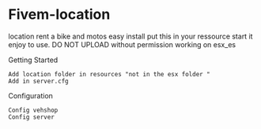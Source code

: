 # Fivem-location
location
rent a bike and motos
easy install 
put this in your ressource start it
enjoy to use.
DO NOT UPLOAD without permission
working on esx_es

Getting Started

    Add location folder in resources "not in the esx folder "
    Add in server.cfg

Configuration

    Config vehshop 
    Config server
